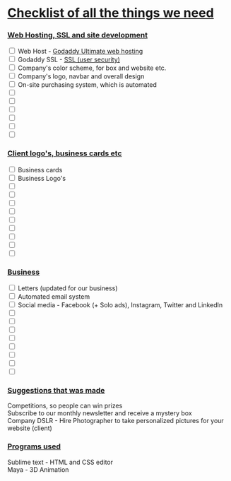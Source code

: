 
<!DOCTYPE html>
<html lang="en">
<html>
	<head>
		<meta charset="utf-8" />
		<link href="../Checklist site/CSS/Checklist.css" rel="stylesheet">
	</head>
	<title> BoxArt</title>
<body background="../Checklist site/Images/box art.jpg" vlink="grey">
		<h1> <u>Checklist of all the things we need</u></h1>
	<div class="container">
   		<div class="column-left"><h3><u>Web Hosting, SSL and site development</u></h3>
			<input type="checkbox"> Web Host - <a href="https://za.godaddy.com/hosting/web-hosting.aspx" target="_blank">Godaddy Ultimate web hosting</a><br>
			<input type="checkbox"> Godaddy SSL - <a href="https://za.godaddy.com/ssl/ssl-certificates.aspx" target="_blank">SSL (user security)</a><br>
			<input type="checkbox"> Company's color scheme, for box and website etc. <br>
			<input type="checkbox"> Company's logo, navbar and overall design <br>
			<input type="checkbox"> On-site purchasing system, which is automated <br>
			<input type="checkbox"> <br>
			<input type="checkbox"> <br>
			<input type="checkbox"> <br>
			<input type="checkbox"> <br>
			<input type="checkbox"> <br>
			<input type="checkbox"> <br>
		</div>
		<div class="column-center"><h3><u> Client logo's, business cards etc</u></h3>
			<input type="checkbox"> Business cards <br>
			<input type="checkbox"> Business Logo's <br>
			<input type="checkbox">  <br>
			<input type="checkbox">  <br>
			<input type="checkbox"> <br>
			<input type="checkbox"> <br>
			<input type="checkbox"> <br>
			<input type="checkbox"> <br>
			<input type="checkbox"> <br>
			<input type="checkbox"> <br>
			<input type="checkbox"> <br>
		</div>
		<div class="column-right"><h3><u>Business</u></h3>
			<input type="checkbox"> Letters (updated for our business) <br>
			<input type="checkbox"> Automated email system <br>
			<input type="checkbox"> Social media - Facebook (+ Solo ads), Instagram, Twitter  and LinkedIn <br>
			<input type="checkbox"> <br>
			<input type="checkbox"> <br>
			<input type="checkbox"> <br>
			<input type="checkbox"> <br>
			<input type="checkbox"> <br>
			<input type="checkbox"> <br>
			<input type="checkbox"> <br>
			<input type="checkbox"> <br>
		</div>
	</div>
	<div class="bottom-box">
		<div class="suggestions-box">
			<h3><u>Suggestions that was made </u></h3>
			Competitions, so people can win prizes<br>
			Subscribe to our monthly newsletter and receive a mystery box<br>
			Company DSLR - Hire Photographer to take personalized pictures for your website (client)<br>
		</div>
		<div class="program-box">
			<h3><u>Programs used</u></h3>
			Sublime text - HTML and CSS editor<br>
			Maya - 3D Animation <br>
		</div>
	</div>
</body>
</html>
